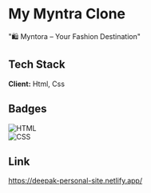 
# My Myntra Clone

"🛍️ Myntora – Your Fashion Destination"



## Tech Stack

**Client:**  Html, Css




## Badges

![HTML](https://img.shields.io/badge/HTML-5-blue)  
![CSS](https://img.shields.io/badge/CSS-3-blue)  





## Link 

https://deepak-personal-site.netlify.app/
